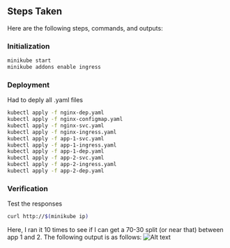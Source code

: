 ## Steps Taken
Here are the following steps, commands, and outputs:

### Initialization

```sh
minikube start
minikube addons enable ingress
```

### Deployment
Had to deply all .yaml files
```sh
kubectl apply -f nginx-dep.yaml
kubectl apply -f nginx-configmap.yaml
kubectl apply -f nginx-svc.yaml
kubectl apply -f nginx-ingress.yaml 
kubectl apply -f app-1-svc.yaml
kubectl apply -f app-1-ingress.yaml
kubectl apply -f app-1-dep.yaml
kubectl apply -f app-2-svc.yaml
kubectl apply -f app-2-ingress.yaml
kubectl apply -f app-2-dep.yaml
```

### Verification
Test the responses
```sh
curl http://$(minikube ip)
```

Here, I ran it 10 times to see if I can get a 70-30 split (or near that) between app 1 and 2. The following output is as follows:
![Alt text](/workspaces/ensf400-lab8-kubernetes-2/assignment3/Output.png)




